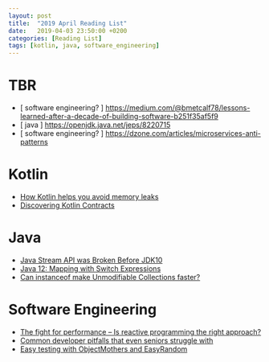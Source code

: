 ```yaml
---
layout: post
title:  "2019 April Reading List"
date:   2019-04-03 23:50:00 +0200
categories: [Reading List]
tags: [kotlin, java, software_engineering]
---
```


# TBR

- [ software engineering? ] https://medium.com/@bmetcalf78/lessons-learned-after-a-decade-of-building-software-b251f35af5f9
- [ java ] https://openjdk.java.net/jeps/8220715
- [ software engineering? ] https://dzone.com/articles/microservices-anti-patterns

# Kotlin

- [How Kotlin helps you avoid memory leaks](https://proandroiddev.com/how-kotlin-helps-you-avoid-memory-leaks-e2680cf6e71e)
- [Discovering Kotlin Contracts](https://proandroiddev.com/discovering-kotlin-contracts-3e7ed1360602)

# Java

- [Java Stream API was Broken Before JDK10](https://4comprehension.com/java-stream-api-was-broken-before-jdk10/)
- [Java 12: Mapping with Switch Expressions](https://www.javacodegeeks.com/2019/03/java-12-mapping-with-switch-expressions.html)
- [Can instanceof make Unmodifiable Collections faster?](https://www.opsian.com/blog/can-instanceof-make-unmodifiable-collections-faster/)

# Software Engineering

- [The fight for performance – Is reactive programming the right approach?](https://jaxenter.com/the-fight-for-performance-157515.html)
- [Common developer pitfalls that even seniors struggle with](https://medium.com/datadriveninvestor/common-developer-pitfalls-that-even-seniors-struggle-with-6103785e4935)
- [Easy testing with ObjectMothers and EasyRandom](https://www.jworks.io/easy-testing-with-objectmothers-and-easyrandom/)

